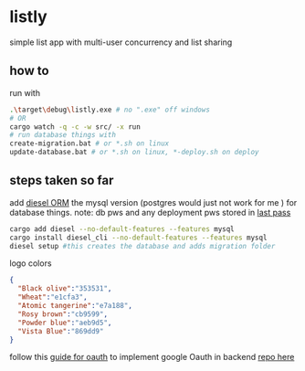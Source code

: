 # listly

simple list app with multi-user concurrency and list sharing

## how to

run with

```bash
.\target\debug\listly.exe # no ".exe" off windows
# OR
cargo watch -q -c -w src/ -x run
# run database things with
create-migration.bat # or *.sh on linux
update-database.bat # or *.sh on linux, *-deploy.sh on deploy
```

## steps taken so far

add [diesel ORM](https://crates.io/crates/diesel) the mysql version (postgres would just not work for me ) for database things.
note: db pws and any deployment pws stored in [last pass](https://www.lastpass.com/)

```bash
cargo add diesel --no-default-features --features mysql
cargo install diesel_cli --no-default-features --features mysql
diesel setup #this creates the database and adds migration folder
```

logo colors

```json
{
  "Black olive":"353531",
  "Wheat":"e1cfa3",
  "Atomic tangerine":"e7a188",
  "Rosy brown":"cb9599",
  "Powder blue":"aeb9d5",
  "Vista Blue":"869dd9"
}
```

follow this [guide for oauth](https://codevoweb.com/how-to-implement-google-oauth2-in-rust/) to implement google Oauth in backend [repo here](https://github.com/wpcodevo/google-github-oauth2-rust)
